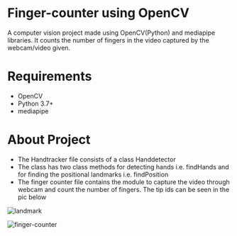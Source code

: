 # Finger-counter using OpenCV
A computer vision project made using OpenCV(Python) and mediapipe libraries. It counts the number of fingers in the video captured by the webcam/video given.

# Requirements
* OpenCV
* Python 3.7+
* mediapipe

# About Project
* The Handtracker file consists of a class Handdetector
* The class has two class methods for detecting hands i.e. findHands and for finding the positional landmarks i.e. findPosition 
* The finger counter file contains the module to capture the video through webcam and count the number of fingers. The tip ids can be seen in the pic below

![landmark](https://github.com/ChiragChauhan4579/Finger-counter/blob/main/hand_landmarks.png)

![finger-counter](https://github.com/ChiragChauhan4579/Finger-counter/blob/main/Video.gif)
